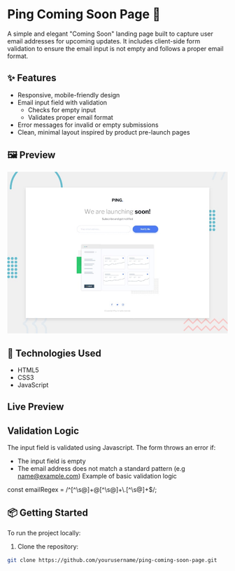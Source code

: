 # Ping Coming Soon Page 🚀

A simple and elegant "Coming Soon" landing page built to capture user email addresses for upcoming updates. It includes client-side form validation to ensure the email input is not empty and follows a proper email format.

## ✨ Features

- Responsive, mobile-friendly design
- Email input field with validation
  - Checks for empty input
  - Validates proper email format
- Error messages for invalid or empty submissions
- Clean, minimal layout inspired by product pre-launch pages

## 🖼️ Preview

![Coming Soon Preview](design/desktop-preview.jpg) 

## 🚧 Technologies Used

- HTML5
- CSS3 
- JavaScript

## Live Preview


## Validation Logic
The input field is validated using Javascript. The form throws an error if:
- The input field is empty
- The email address does not match a standard pattern (e.g name@example.com)
Example of basic validation logic

const emailRegex = /^[^\\s@]+@[^\\s@]+\\.[^\\s@]+$/;

## 📦 Getting Started

To run the project locally:

1. Clone the repository:

```bash
git clone https://github.com/yourusername/ping-coming-soon-page.git 



